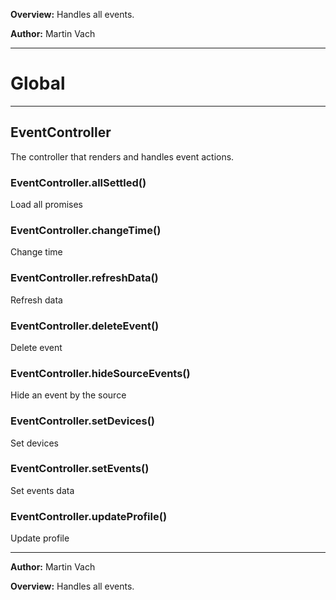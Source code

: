 **Overview:** Handles all events.



**Author:** Martin Vach




* * *

# Global





* * *

## EventController
The controller that renders and handles event actions.

### EventController.allSettled() 

Load all promises


### EventController.changeTime() 

Change time


### EventController.refreshData() 

Refresh data


### EventController.deleteEvent() 

Delete event


### EventController.hideSourceEvents() 

Hide an event by the source


### EventController.setDevices() 

Set devices


### EventController.setEvents() 

Set events data


### EventController.updateProfile() 

Update profile




* * *



**Author:** Martin Vach



**Overview:** Handles all events.


